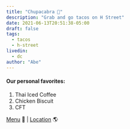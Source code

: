 ```yaml
---
title: "Chupacabra 🌮"
description: "Grab and go tacos on H Street"
date: 2021-06-13T20:51:38-05:00
draft: false
tags:
  - tacos
  - h-street
livedin:
  - dc
author: "Abe"
---
```


#### Our personal favorites:

1. Thai Iced Coffee
2. Chicken Biscuit
3. CFT

[Menu](https://www.betterhalfbar.com/menu) 📖  |  [Location](https://g.page/betterhalfbar?share) 🌎
